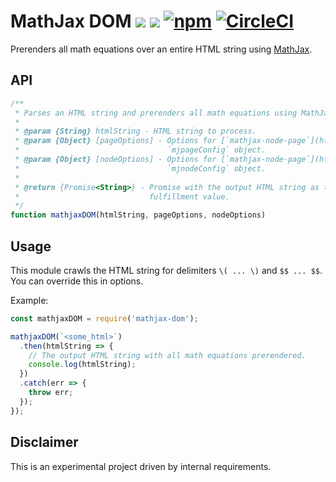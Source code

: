 # MathJax DOM ![](https://img.shields.io/maintenance/no/2017) [![](https://img.shields.io/github/license/andrewscwei/mathjax-dom)](https://github.com/andrewscwei/mathjax-dom/blob/master/LICENSE) [![npm](https://img.shields.io/npm/v/mathjax-dom.svg)](https://www.npmjs.com/package/mathjax-dom) [![CircleCI](https://img.shields.io/circleci/build/github/andrewscwei/mathjax-dom.svg)](https://circleci.com/gh/andrewscwei/mathjax-dom)

Prerenders all math equations over an entire HTML string using [MathJax](https://www.mathjax.org/).

## API

```js
/**
 * Parses an HTML string and prerenders all math equations using MathJax.
 *
 * @param {String} htmlString - HTML string to process.
 * @param {Object} [pageOptions] - Options for [`mathjax-node-page`](https://github.com/pkra/mathjax-node-page)'s
 *                                 `mjpageConfig` object.
 * @param {Object} [nodeOptions] - Options for [`mathjax-node-page`](https://github.com/pkra/mathjax-node-page)'s
 *                                 `mjnodeConfig` object.
 *
 * @return {Promise<String>} - Promise with the output HTML string as the
 *                             fulfillment value.
 */
function mathjaxDOM(htmlString, pageOptions, nodeOptions)
```

## Usage

This module crawls the HTML string for delimiters `\( ... \)` and `$$ ... $$`. You can override this in options.

Example:

```js
const mathjaxDOM = require('mathjax-dom');

mathjaxDOM(`<some_html>`)
  .then(htmlString => {
    // The output HTML string with all math equations prerendered.
    console.log(htmlString);
  })
  .catch(err => {
    throw err;
  });
});
```

## Disclaimer

This is an experimental project driven by internal requirements.
